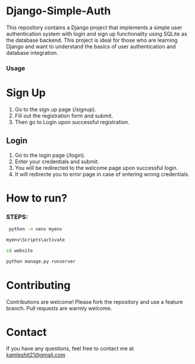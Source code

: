 # Django-Simple-Auth
This repository contains a Django project that implements a simple user authentication system with login and sign up functionality using SQLite as the database backend. This project is ideal for those who are learning Django and want to understand the basics of user authentication and database integration.

### Usage
#  Sign Up
1. Go to the sign up page (/signup).
2. Fill out the registration form and submit.
3. Then go to Login upon successful registration.

## Login
1. Go to the login page (/login).
2. Enter your credentials and submit.
3. You will be redirected to the welcome page upon successful login.
4. It will redirecte you to error page in case of entering wrong credentials.

# How to run?

### STEPS:

```bash
 python -m venv myenv
```

```bash
myenv\Scripts\activate
```
```bash
cd website
```
```bash
python manage.py runserver
```

# Contributing
Contributions are welcome! Please fork the repository and use a feature branch. Pull requests are warmly welcome.

# Contact
If you have any questions, feel free to contact me at kamleshit21@gmail.com
